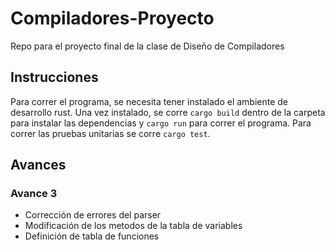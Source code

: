 # Compiladores-Proyecto
Repo para el proyecto final de la clase de Diseño de Compiladores

## Instrucciones 

Para correr el programa, se necesita tener instalado el ambiente de desarrollo rust. Una vez instalado, se corre `cargo build` dentro de la carpeta para instalar las dependencias y `cargo run` para correr el programa. Para correr las pruebas unitarias se corre `cargo test`.

## Avances

### Avance 3
- Corrección de errores del parser
- Modificación de los metodos de la tabla de variables
- Definición de tabla de funciones
